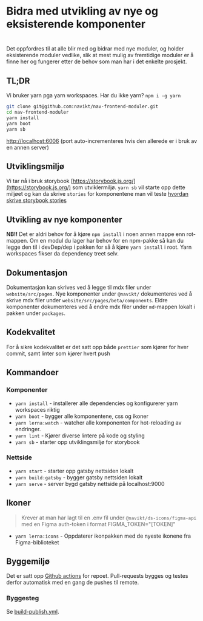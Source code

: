 # Bidra med utvikling av nye og eksisterende komponenter

#

Det oppfordres til at alle blir med og bidrar med nye moduler, og holder eksisterende moduler vedlike,
slik at mest mulig av fremtidige moduler er å finne her og fungerer etter de behov som man har i det enkelte prosjekt.

## TL;DR

Vi bruker yarn pga yarn workspaces. Har du ikke yarn? `npm i -g yarn`

```sh
git clone git@github.com:navikt/nav-frontend-moduler.git
cd nav-frontend-moduler
yarn install
yarn boot
yarn sb
```

[http://localhost:6006](http://localhost:6006) (port auto-incrementeres hvis den allerede er i bruk av en annen server)

## Utviklingsmiljø

Vi tar nå i bruk storybook [https://storybook.js.org/](https://storybook.js.org/) som utviklermiljø.
`yarn sb` vil starte opp dette miljøet og kan da skrive `stories` for komponentene man vil teste [hvordan skrive storybook stories](https://storybook.js.org/docs/react/writing-stories/introduction)

## Utvikling av nye komponenter

**NB!!** Det er aldri behov for å kjøre `npm install` i noen annen mappe enn rot-mappen.
Om en modul du lager har behov for en npm-pakke så kan du legge den til i devDep/dep i pakken for så å kjøre `yarn install` i root. Yarn workspaces fikser da dependency treet selv.

## Dokumentasjon

Dokumentasjon kan skrives ved å legge til mdx filer under `website/src/pages`. Nye komponenter under `@navikt/` dokumenteres ved å skrive mdx filer under `website/src/pages/beta/components`. Eldre komponenter dokumenteres ved å endre mdx filer under `md`-mappen lokalt i pakken under `packages`.

## Kodekvalitet

For å sikre kodekvalitet er det satt opp både `prettier` som kjører for hver commit, samt linter som kjører hvert push

## Kommandoer

### Komponenter

- `yarn install` - installerer alle dependencies og konfigurerer yarn workspaces riktig
- `yarn boot` - bygger alle komponentene, css og ikoner
- `yarn lerna:watch` - watcher alle komponenten for hot-reloading av endringer.
- `yarn lint` - Kjører diverse lintere på kode og styling
- `yarn sb` - starter opp utviklingsmiljø for storybook

### Nettside

- `yarn start` - starter opp gatsby nettsiden lokalt
- `yarn build:gatsby` - bygger gatsby nettsiden lokalt
- `yarn serve` - server bygd gatsby nettside på localhost:9000

## Ikoner

> Krever at man har lagt til en .env fil under `@navikt/ds-icons/figma-api` med en Figma auth-token i format FIGMA_TOKEN="[TOKEN]"

- `yarn lerna:icons` - Oppdaterer ikonpakken med de nyeste ikonene fra Figma-biblioteket

## Byggemiljø

Det er satt opp [Github actions](https://github.com/navikt/nav-frontend-moduler/actions) for repoet.
Pull-requests bygges og testes derfor automatisk med en gang de pushes til remote.

### Byggesteg

Se [build-publish.yml](https://github.com/navikt/nav-frontend-moduler/blob/master/.github/workflows/build-publish.yml).
